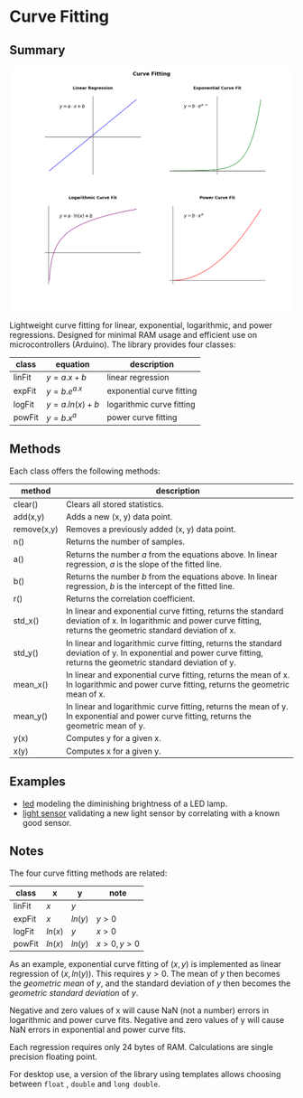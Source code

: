 # Curve Fitting

## Summary

![graphs](doc/graphs.png)

Lightweight curve fitting for linear, exponential, logarithmic, and power regressions. Designed for minimal RAM usage and efficient use on microcontrollers (Arduino).
The library provides four classes:

| class  | equation             | description               |
| ------ | -------------------- | ------------------------- |
| linFit | $y=a.x+b$            | linear regression         |
| expFit | $y = b . e ^{a . x}$ | exponential curve fitting |
| logFit | $y=a.ln(x)+b$        | logarithmic curve fitting |
| powFit | $y=b.x^a$            | power curve fitting       |

## Methods

Each class offers the following methods:

| method      | description                                                                                                                                                          |
| ----------- | -------------------------------------------------------------------------------------------------------------------------------------------------------------------- |
| clear()     | Clears all stored statistics.                                                                                                                                        |
| add(x,y)    | Adds a new (x, y) data point.                                                                                                                                        |
| remove(x,y) | Removes a previously added (x, y) data point.                                                                                                                        |
| n()         | Returns the number of samples.                                                                                                                                       |
| a()         | Returns the number $a$ from the equations above. In linear regression, $a$ is the slope of the fitted line.                                                          |
| b()         | Returns the number $b$ from the equations above. In linear regression, $b$ is the intercept of the fitted line.                                                      |
| r()         | Returns the correlation coefficient.                                                                                                                                 |
| std_x()     | In linear and exponential curve fitting, returns the standard deviation of x. In logarithmic and power curve fitting, returns the geometric standard deviation of x. |
| std_y()     | In linear and logarithmic curve fitting, returns the standard deviation of y. In exponential and power curve fitting, returns the geometric standard deviation of y. |
| mean_x()    | In linear and exponential curve fitting, returns the mean of x. In logarithmic and power curve fitting, returns the geometric mean of x.                             |
| mean_y()    | In linear and logarithmic curve fitting, returns the mean of y. In exponential and power curve fitting, returns the geometric mean of y.                             |
| y(x)        | Computes y for a given x.                                                                                                                                            |
| x(y)        | Computes x for a given y.                                                                                                                                            |

## Examples

- [led](examples/led/README.md) modeling the diminishing brightness of a LED lamp.
- [light sensor](https://github.com/koendv/xyc-als21c-k1/tree/main/examples/als21c_compare) validating a new light sensor by correlating with a known good sensor.

## Notes

The four curve fitting methods are related:

| class  | x       | y       | note       |
| ------ | ------- | ------- | ---------- |
| linFit | $x$     | $y$     |            |
| expFit | $x$     | $ln(y)$ | $y>0$      |
| logFit | $ln(x)$ | $y$     | $x>0$      |
| powFit | $ln(x)$ | $ln(y)$ | $x>0, y>0$ |

As an example, exponential curve fitting of $(x,y)$ is implemented as linear regression of $(x, ln(y))$. This requires $y>0$. The mean of $y$ then becomes the *geometric mean* of $y$, and the standard deviation of $y$ then becomes the *geometric standard deviation* of $y$.

Negative and zero values of x will cause NaN (not a number) errors in logarithmic and power curve fits. Negative and zero values of y will cause NaN errors in exponential and power curve fits.

Each regression requires only 24 bytes of RAM. Calculations are single precision floating point.

For desktop use, a version of the library using templates allows choosing between `float` , `double` and `long double`. 
